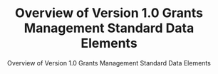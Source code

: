 ---
layout: resources-landing
title: "Overview of Version 1.0 Grants Management Standard Data Elements"
subtitle: "Overview of Version 1.0 Grants Management Standard Data Elements"
filters: federal-financial-assistance uniform-guidance-2-cfr-200 training omb 2021
external_link: ../assets/files/overview-grants-data-standards.pdf
---